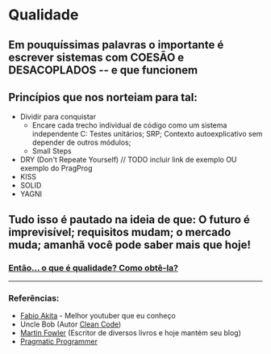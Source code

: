 # Qualidade

## Em pouquíssimas palavras o importante é escrever sistemas com **COESÃO** e **DESACOPLADOS** -- e que funcionem

## Princípios que nos norteiam para tal:

- Dividir para conquistar
  - Encare cada trecho individual de código como um sistema independente
    C: Testes unitários; SRP; Contexto autoexplicativo sem depender de outros módulos;
  - Small Steps
- DRY (Don't Repeate Yourself)
  // TODO incluir link de exemplo OU exemplo do PragProg
- KISS
- SOLID
- YAGNI

## Tudo isso é pautado na ideia de que: O futuro é imprevisível; requisitos mudam; o mercado muda; amanhã você pode saber mais que hoje!

### [Então... o que é qualidade? Como obtê-la?](presentation/qualidade.md)

---

### Referências:

- [Fabio Akita](https://www.youtube.com/@Akitando) - Melhor youtuber que eu conheço
- Uncle Bob (Autor [Clean Code](https://www.amazon.com.br/C%C3%B3digo-limpo-Robert-C-Martin/dp/8576082675))
- [Martin Fowler](https://martinfowler.com/) (Escritor de diversos livros e hoje mantém seu blog)
- [Pragmatic Programmer](https://www.amazon.com/Pragmatic-Programmer-Journeyman-Master/dp/020161622X)
